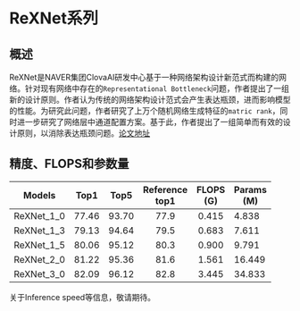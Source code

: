 # ReXNet系列

## 概述

ReXNet是NAVER集团ClovaAI研发中心基于一种网络架构设计新范式而构建的网络。针对现有网络中存在的`Representational Bottleneck`问题，作者提出了一组新的设计原则。作者认为传统的网络架构设计范式会产生表达瓶颈，进而影响模型的性能。为研究此问题，作者研究了上万个随机网络生成特征的`matric rank`，同时进一步研究了网络层中通道配置方案。基于此，作者提出了一组简单而有效的设计原则，以消除表达瓶颈问题。[论文地址](https://arxiv.org/pdf/2007.00992.pdf)


## 精度、FLOPS和参数量

| Models | Top1 | Top5 | Reference<br>top1| FLOPS<br/>(G) | Params<br/>(M) |
|:--:|:--:|:--:|:--:|:--:|----|
| ReXNet_1_0 | 77.46 | 93.70 |       77.9        | 0.415 | 4.838 |
| ReXNet_1_3 | 79.13 | 94.64 |       79.5        | 0.683 | 7.611 |
| ReXNet_1_5 | 80.06 | 95.12 |       80.3        | 0.900 | 9.791 |
| ReXNet_2_0 | 81.22 | 95.36 |       81.6        | 1.561 | 16.449 |
| ReXNet_3_0 | 82.09 | 96.12 |       82.8        | 3.445 | 34.833 |

关于Inference speed等信息，敬请期待。
